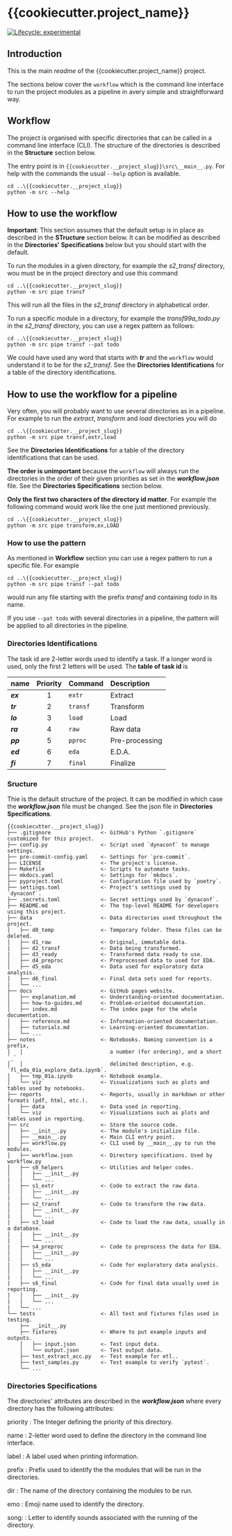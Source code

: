 # {{cookiecutter.project_name}}

<!-- badges: start -->
[![Lifecycle:
experimental](https://img.shields.io/badge/lifecycle-experimental-orange.svg)](https://lifecycle.r-lib.org/articles/stages.html#experimental)
<!-- badges: end -->

## Introduction

This is the main *readme* of the {{cookiecutter.project_name}} project.

The sections below cover the `workflow` which is the command line interface to
run the project modules as a pipeline in avery simple and straightforward way.

## Workflow

The project is organised with specific directories that can be called in a
command line interface (CLI). The structure of the directories is described
in the **Structure** section below.

The entry point is in `{{cookiecutter.__project_slug}}\src\__main__.py`.
For help with the commands the usual `--help` option is available.

```console
cd ..\{{cookiecutter.__project_slug}}
python -m src --help
```

## How to use the workflow

**Important**: This section assumes that the default setup is in place as
described in the **STructure** section below. It can be modified as
described in the **Directories' Specifications** below but you should
start with the default.

To run the modules in a given directory, for example the *s2_transf* directory,
wou must be in the project directory and use this command

```console
cd ..\{{cookiecutter.__project_slug}}
python -m src pipe transf
```

This will run all the files in the *s2_transf* directory in alphabetical order.

To run a specific module in a directory, for example the *transf99a_todo.py* in
the *s2_transf* directory, you can use a regex pattern as follows:

```console
cd ..\{{cookiecutter.__project_slug}}
python -m src pipe transf --pat todo
```

We could have used any word that starts with ***tr*** and the `workflow` would
understand it to be for the *s2_transf*. See the **Directories Identifications**
for a table of the directory identifications.

## How to use the workflow for a pipeline

Very often, you will probably want to use several directories as in a pipeline.
For example to run the *extract*, *transform* and *load* directories you will
do

```console
cd ..\{{cookiecutter.__project_slug}}
python -m src pipe transf,extr,load
```

See the **Directories Identifications** for a table of the directory
identifications that can be used.

**The order is unimportant** because the `workflow` will always run the directories
in the order of their given priorities as set in the ***workflow.json*** file.
See the **Directories Specifications** section below.

**Only the first two characters of the directory id matter**. For example the
following command would work like the one just mentioned previously.

```console
cd ..\{{cookiecutter.__project_slug}}
python -m src pipe transform,ex,LOAD
```

### How to use the pattern

As mentioned in **Workflow** section you can use a regex pattern to run a
specific file. For example

```console
cd ..\{{cookiecutter.__project_slug}}
python -m src pipe transf --pat todo
```

would run any file starting with the prefix *transf* and containing *todo*
in its name.

If you use `--pat todo` with several directories in a pipeline, the pattern
will be applied to all directories in the pipeline.

### Directories Identifications

The task id are 2-letter words used to identify a task.  If a longer word is
used, only the first 2 letters will be used. The **table of task id** is

|name|Priority|Command|Description
|:-----|:-----:|:-----|:-----
|***ex***|1|`extr`|Extract
|***tr***|2|`transf`|Transform
|***lo***|3|`load`|Load
|***ra***|4|`raw`|Raw data
|***pp***|5|`pproc`|Pre-processing
|***ed***|6|`eda`|E.D.A.
|***fi***|7|`final`|Finalize

### Sructure

Thie is the default structure of the project. It can be modified in which case
the ***workflow.json*** file must be changed. See the json file in **Directories Specifications**.

```text
{{cookiecutter.__project_slug}}
├── .gitignore                <- GitHub's Python `.gitignore` customized for this project.
├── config.py                 <- Script used `dynaconf` to manage settings.
├── pre-commit-config.yaml    <- Settings for `pre-commit`.
├── LICENSE                   <- The project's license.
├── Makefile                  <- Scripts to automate tasks.
├── mkdocs.yaml               <- Settings for `mkdocs`.
├── pyproject.toml            <- Configuration file used by `poetry`.
├── settings.toml             <- Project's settings used by `dynaconf`.
├── .secrets.toml             <- Secret settings used by `dynaconf`.
├── README.md                 <- The top-level README for developers using this project.
├── data                      <- Data directories used throughout the project.
│   ├── d0_temp               <- Temporary folder. These files can be deleted.
│   ├── d1_raw                <- Original, immutable data.
|   ├── d2_transf             <- Data being transformed.
|   ├── d3_ready              <- Transformed data ready to use.
│   ├── d4_preproc            <- Preprocessed data to used for EDA.
│   ├── d5_eda                <- Data used for exploratory data analysis.
│   ├── d6_final              <- Final data sets used for reports.
|   └── ...
├── docs                      <- GitHub pages website.
│   ├── explanation.md        <- Understanding-oriented documentation.
│   ├── how-to-guides.md      <- Problem-oriented documentation.
│   ├── index.md              <- The index page for the whole documentation.
│   ├── reference.md          <- Information-oriented documentation.
│   ├── tutorials.md          <- Learning-oriented documentation.
|   └── ...
├── notes                     <- Notebooks. Naming convention is a prefix,
│   │                            a number (for ordering), and a short `_`
│   │                            delimited description, e.g. `fl_eda_01a_explore_data.ipynb`.
│   ├── tmp_01a.ipynb         <- Notebook example.
│   └── viz                   <- Visualizations such as plots and tables used by notebooks.
├── reports                   <- Reports, usually in markdown or other formats (pdf, html, etc.).
│   ├── data                  <- Data used in reporting.
│   └── viz                   <- Visualizations such as plots and tables used in reporting.
├── src                       <- Store the source code.
│   ├── __init__.py           <- The module's initialize file.
│   ├── __main__.py           <- Main CLI entry point.
│   ├── workflow.py           <- CLI used by __main__.py to run the modules.
│   ├── workflow.json         <- Directory specifications. Used by workflow.py
│   ├── s0_helpers            <- Utilities and helper codes.
│   │   ├── __init__.py
|   |   └── ...
|   ├── s1_extr               <- Code to extract the raw data.
│   │   ├── __init__.py
|   |   └── ...
|   ├── s2_transf             <- Code to transform the raw data.
│   │   ├── __init__.py
|   |   └── ...
|   ├── s3_load               <- Code to load the raw data, usually in a database.
│   │   ├── __init__.py
|   |   └── ...
|   ├── s4_preproc            <- Code to preprocess the data for EDA.
│   │   ├── __init__.py
|   |   └── ...
|   ├── s5_eda                <- Code for exploratory data analysis.
│   │   ├── __init__.py
|   |   └── ...
|   ├── s6_final              <- Code for final data usually used in reporting.
│   │   ├── __init__.py
|   |   └── ...
|   └── ...
└── tests                     <- All test and fixtures files used in testing.
    ├── __init__.py
    ├── fixtures              <- Where to put example inputs and outputs.
    │   ├── input.json        <- Test input data.
    │   └── output.json       <- Test output data.
    ├── test_extract_acc.py   <- Test example for etl..
    ├── test_samples.py       <- Test example to verify `pytest`.
    └── ...
```

### Directories Specifications

The directories' attributes are described in the ***workflow.json*** where every
directory has the following attributes:

priority
: The Integer defining the priority of this directory.

name
: 2-letter word used to define the directory in the command line interface.

label
: A label used when printing information.

prefix
: Prefix used to identify the the modules that will be run in the directories.

dir
: The name of the directory containing the modules to be run.

emo
: Emoji name used to identify the directory.

song:
: Letter to identify sounds associated with the running of the directory.
